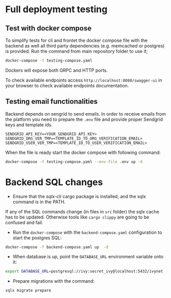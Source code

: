 # Full deployment testing

## Test with docker compose

To simplify tests for cli and frontet the docker compose file with the backend as well all third party dependencies (e.g. memcached or postgres) is provided.
Run the command from main repository folder to use it;
```sh
docker-compose -f testing-compose.yaml
```
Dockers will expose both GRPC and HTTP ports.

To check available endpoints access `http://localhost:8080/swagger-ui` in your browser to check available endpoints documentation.


## Testing email functionalities

Backend depends on sengrid to send emails.
In order to receive emails from the platform you need to prepare the `.env` file and provide proper Sendgrid keys and template ids.
```
SENDGRID_API_KEY=<YOUR_SENDGRID_API_KEY>
SENDGRID_ORG_VER_TMP=<TEMPLATE_ID_TO_ORG_VERIFICATION_EMAIL>
SENDGRID_USER_VER_TMP=<TEMPLATE_ID_TO_USER_VERIFICATION_EMAIL>
```

When the file is ready start the docker compose with following command:

```sh
docker-compose -f testing-compose.yaml --env-file .env up -d
```

# Backend SQL changes

* Ensure that the _sqlx-cli_ cargo package is installed, and the sqlx command is in the PATH.

If any of the SQL commands change (in files in `src` folder) the sqlx cache has to be updated.
Otherwise tools like `cargo clippy` are going to be confused and fail.

* Run the `docker-compose` with the `backend-compose.yaml` configuration to start the postgres SQL:

```sh
docker-compose -f backend-compose.yaml up  -d

 ```

* When database is up, point the `DATABASE_URL` environment variable onto it:

```sh
export DATABASE_URL=postgresql://ivy:secret_ivy@localhost:5432/ivynet
```

* Prepare migrations with the command:

```sh
sqlx migrate prepare
```
